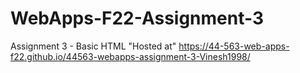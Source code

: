 # WebApps-F22-Assignment-3
Assignment 3 - Basic HTML
"Hosted at" https://44-563-web-apps-f22.github.io/44563-webapps-assignment-3-Vinesh1998/

